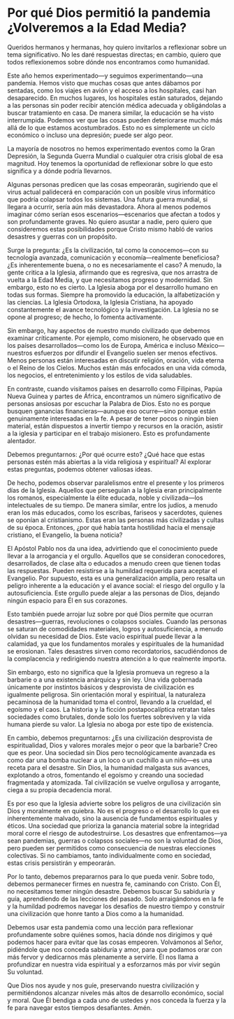 # Por qué Dios permitió la pandemia ¿Volveremos a la Edad Media?

Queridos hermanos y hermanas, hoy quiero invitarlos a reflexionar sobre un tema significativo. No les daré respuestas directas; en cambio, quiero que todos reflexionemos sobre dónde nos encontramos como humanidad.

Este año hemos experimentado—y seguimos experimentando—una pandemia. Hemos visto que muchas cosas que antes dábamos por sentadas, como los viajes en avión y el acceso a los hospitales, casi han desaparecido. En muchos lugares, los hospitales están saturados, dejando a las personas sin poder recibir atención médica adecuada y obligándolas a buscar tratamiento en casa. De manera similar, la educación se ha visto interrumpida. Podemos ver que las cosas pueden deteriorarse mucho más allá de lo que estamos acostumbrados. Esto no es simplemente un ciclo económico o incluso una depresión; puede ser algo peor.

La mayoría de nosotros no hemos experimentado eventos como la Gran Depresión, la Segunda Guerra Mundial o cualquier otra crisis global de esa magnitud. Hoy tenemos la oportunidad de reflexionar sobre lo que esto significa y a dónde podría llevarnos.

Algunas personas predicen que las cosas empeorarán, sugiriendo que el virus actual palidecerá en comparación con un posible virus informático que podría colapsar todos los sistemas. Una futura guerra mundial, si llegara a ocurrir, sería aún más devastadora. Ahora al menos podemos imaginar cómo serían esos escenarios—escenarios que afectan a todos y son profundamente graves. No quiero asustar a nadie, pero quiero que consideremos estas posibilidades porque Cristo mismo habló de varios desastres y guerras con un propósito.

Surge la pregunta: ¿Es la civilización, tal como la conocemos—con su tecnología avanzada, comunicación y economía—realmente beneficiosa? ¿Es inherentemente buena, o no es necesariamente el caso? A menudo, la gente critica a la Iglesia, afirmando que es regresiva, que nos arrastra de vuelta a la Edad Media, y que necesitamos progreso y modernidad. Sin embargo, esto no es cierto. La Iglesia aboga por el desarrollo humano en todas sus formas. Siempre ha promovido la educación, la alfabetización y las ciencias. La Iglesia Ortodoxa, la Iglesia Cristiana, ha apoyado constantemente el avance tecnológico y la investigación. La Iglesia no se opone al progreso; de hecho, lo fomenta activamente.

Sin embargo, hay aspectos de nuestro mundo civilizado que debemos examinar críticamente. Por ejemplo, como misionero, he observado que en los países desarrollados—como los de Europa, América e incluso México—nuestros esfuerzos por difundir el Evangelio suelen ser menos efectivos. Menos personas están interesadas en discutir religión, oración, vida eterna o el Reino de los Cielos. Muchos están más enfocados en una vida cómoda, los negocios, el entretenimiento y los estilos de vida saludables.

En contraste, cuando visitamos países en desarrollo como Filipinas, Papúa Nueva Guinea y partes de África, encontramos un número significativo de personas ansiosas por escuchar la Palabra de Dios. Esto no es porque busquen ganancias financieras—aunque eso ocurre—sino porque están genuinamente interesadas en la fe. A pesar de tener pocos o ningún bien material, están dispuestos a invertir tiempo y recursos en la oración, asistir a la iglesia y participar en el trabajo misionero. Esto es profundamente alentador.

Debemos preguntarnos: ¿Por qué ocurre esto? ¿Qué hace que estas personas estén más abiertas a la vida religiosa y espiritual? Al explorar estas preguntas, podemos obtener valiosas ideas.

De hecho, podemos observar paralelismos entre el presente y los primeros días de la Iglesia. Aquellos que perseguían a la Iglesia eran principalmente los romanos, especialmente la élite educada, noble y civilizada—los intelectuales de su tiempo. De manera similar, entre los judíos, a menudo eran los más educados, como los escribas, fariseos y sacerdotes, quienes se oponían al cristianismo. Estas eran las personas más civilizadas y cultas de su época. Entonces, ¿por qué había tanta hostilidad hacia el mensaje cristiano, el Evangelio, la buena noticia?

El Apóstol Pablo nos da una idea, advirtiendo que el conocimiento puede llevar a la arrogancia y el orgullo. Aquellos que se consideran conocedores, desarrollados, de clase alta o educados a menudo creen que tienen todas las respuestas. Pueden resistirse a la humildad requerida para aceptar el Evangelio. Por supuesto, esta es una generalización amplia, pero resalta un peligro inherente a la educación y el avance social: el riesgo del orgullo y la autosuficiencia. Este orgullo puede alejar a las personas de Dios, dejando ningún espacio para Él en sus corazones.

Esto también puede arrojar luz sobre por qué Dios permite que ocurran desastres—guerras, revoluciones o colapsos sociales. Cuando las personas se saturan de comodidades materiales, logros y autosuficiencia, a menudo olvidan su necesidad de Dios. Este vacío espiritual puede llevar a la calamidad, ya que los fundamentos morales y espirituales de la humanidad se erosionan. Tales desastres sirven como recordatorios, sacudiéndonos de la complacencia y redirigiendo nuestra atención a lo que realmente importa.

Sin embargo, esto no significa que la Iglesia promueva un regreso a la barbarie o a una existencia anárquica y sin ley. Una vida gobernada únicamente por instintos básicos y desprovista de civilización es igualmente peligrosa. Sin orientación moral y espiritual, la naturaleza pecaminosa de la humanidad toma el control, llevando a la crueldad, el egoísmo y el caos. La historia y la ficción postapocalíptica retratan tales sociedades como brutales, donde solo los fuertes sobreviven y la vida humana pierde su valor. La Iglesia no aboga por este tipo de existencia.

En cambio, debemos preguntarnos: ¿Es una civilización desprovista de espiritualidad, Dios y valores morales mejor o peor que la barbarie? Creo que es peor. Una sociedad sin Dios pero tecnológicamente avanzada es como dar una bomba nuclear a un loco o un cuchillo a un niño—es una receta para el desastre. Sin Dios, la humanidad malgasta sus avances, explotando a otros, fomentando el egoísmo y creando una sociedad fragmentada y atomizada. Tal civilización se vuelve orgullosa y arrogante, ciega a su propia decadencia moral.

Es por eso que la Iglesia advierte sobre los peligros de una civilización sin Dios y moralmente en quiebra. No es el progreso o el desarrollo lo que es inherentemente malvado, sino la ausencia de fundamentos espirituales y éticos. Una sociedad que prioriza la ganancia material sobre la integridad moral corre el riesgo de autodestruirse. Los desastres que enfrentamos—ya sean pandemias, guerras o colapsos sociales—no son la voluntad de Dios, pero pueden ser permitidos como consecuencia de nuestras elecciones colectivas. Si no cambiamos, tanto individualmente como en sociedad, estas crisis persistirán y empeorarán.

Por lo tanto, debemos prepararnos para lo que pueda venir. Sobre todo, debemos permanecer firmes en nuestra fe, caminando con Cristo. Con Él, no necesitamos temer ningún desastre. Debemos buscar Su sabiduría y guía, aprendiendo de las lecciones del pasado. Solo arraigándonos en la fe y la humildad podremos navegar los desafíos de nuestro tiempo y construir una civilización que honre tanto a Dios como a la humanidad.

Debemos usar esta pandemia como una lección para reflexionar profundamente sobre quiénes somos, hacia dónde nos dirigimos y qué podemos hacer para evitar que las cosas empeoren. Volvámonos al Señor, pidiéndole que nos conceda sabiduría y amor, para que podamos orar con más fervor y dedicarnos más plenamente a servirle. Él nos llama a profundizar en nuestra vida espiritual y a esforzarnos más por vivir según Su voluntad.

Que Dios nos ayude y nos guíe, preservando nuestra civilización y permitiéndonos alcanzar niveles más altos de desarrollo económico, social y moral. Que Él bendiga a cada uno de ustedes y nos conceda la fuerza y la fe para navegar estos tiempos desafiantes. Amén.

